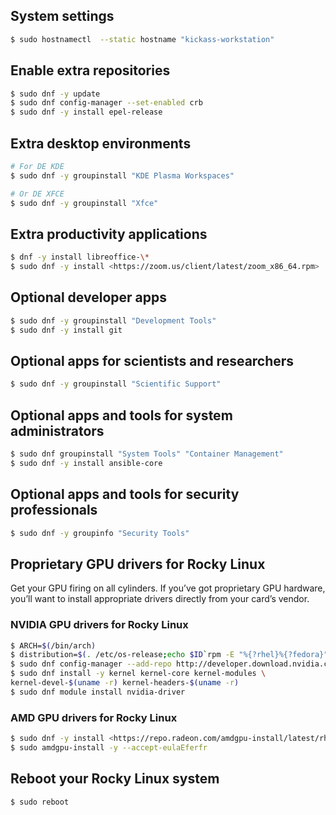 ## System settings

```sh
$ sudo hostnamectl  --static hostname "kickass-workstation"
```

## Enable extra repositories

```sh
$ sudo dnf -y update
$ sudo dnf config-manager --set-enabled crb
$ sudo dnf -y install epel-release
```

## Extra desktop environments

```sh
# For DE KDE
$ sudo dnf -y groupinstall "KDE Plasma Workspaces"

# Or DE XFCE
$ sudo dnf -y groupinstall "Xfce"
```

## Extra productivity applications

```sh
$ dnf -y install libreoffice-\*
$ sudo dnf -y install <https://zoom.us/client/latest/zoom_x86_64.rpm>
```

## Optional developer apps

```sh
$ sudo dnf -y groupinstall "Development Tools"
$ sudo dnf -y install git
```

## Optional apps for scientists and researchers

```sh
$ sudo dnf -y groupinstall "Scientific Support"
```

## Optional apps and tools for system administrators

```sh
$ sudo dnf groupinstall "System Tools" "Container Management"
$ sudo dnf -y install ansible-core
```

## Optional apps and tools for security professionals

```sh
$ sudo dnf -y groupinfo "Security Tools"
```

## Proprietary GPU drivers for Rocky Linux

Get your GPU firing on all cylinders. If you’ve got proprietary GPU hardware, you’ll want to install appropriate drivers directly from your card’s vendor.

### NVIDIA GPU drivers for Rocky Linux

```sh
$ ARCH=$(/bin/arch)
$ distribution=$(. /etc/os-release;echo $ID`rpm -E "%{?rhel}%{?fedora}"`)
$ sudo dnf config-manager --add-repo http://developer.download.nvidia.com/compute/cuda/repos/$distribution/${ARCH}/cuda-rhel8.repo
$ sudo dnf install -y kernel kernel-core kernel-modules \
kernel-devel-$(uname -r) kernel-headers-$(uname -r)
$ sudo dnf module install nvidia-driver
```

### AMD GPU drivers for Rocky Linux

```sh
$ sudo dnf -y install <https://repo.radeon.com/amdgpu-install/latest/rhel/9.4/amdgpu-install-6.1.60102-1.el9.noarch.rpm>
$ sudo amdgpu-install -y --accept-eulaEferfr
```

## Reboot your Rocky Linux system

```sh
$ sudo reboot
```
